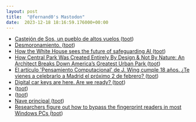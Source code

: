 ```yaml
---
layout: post
title:  "@fernand0's Mastodon"
date:  2023-12-18 18:16:59.176000+00:00
---
```

*  [Castejón de Sos, un pueblo de altos vuelos ](https://www.traveler.es/articulos/castejon-de-sos-pueblo-huesca-que-ver-que-hace) ([toot](https://mastodon.social/@fernand0/111602789199058730))
*  [Desmoronamiento. ](https://avecesunafoto.wordpress.com/2023/12/18/desmoronamiento) ([toot](https://mastodon.social/@fernand0/111602768852516965))
*  [How the White House sees the future of safeguarding AI ](https://securityintelligence.com/articles/the-white-house-safeguarding-ai) ([toot](https://mastodon.social/@fernand0/111602629559468394))
*  [How Central Park Was Created Entirely By Design & Not By Nature: An Architect Breaks Down America’s Greatest Urban Park ](https://www.openculture.com/2023/12/how-central-park-was-created-entirely-by-design-not-by-nature.htm) ([toot](https://mastodon.social/@fernand0/111602303809870832))
*  [El artículo 'Pensamiento Computacional' de J. Wing cumple 18 años. ¿Te vienes a celebrarlo a Madrid el próximo 2 de febrero? ](https://programamos.es/el-articulo-pensamiento-computacional-de-j-wing-cumple-18-anos-te-vienes-celebrarlo-a-madrid-el-proximo-2-de-febrero) ([toot](https://mastodon.social/@fernand0/111602174450940469))
*  [Digital car keys are here. Are we ready? ](https://www.theverge.com/23970875/digital-car-key-iphone-unlock-start-ccc-standar) ([toot](https://mastodon.social/@fernand0/111601343853417746))
*  [ ](https://mastodon.social/users/fernand0/statuses/111601249290728231/activity) ([toot](https://mastodon.social/users/fernand0/statuses/111601249290728231/activity))
*  [ ](https://mastodon.online/@JProl) ([toot](https://mastodon.social/@fernand0/111601248951134156))
*  [Nave principal ](https://www.flickr.com/photos/fernand0/53387930493) ([toot](https://mastodon.social/@fernand0/111601082609685141))
*  [Researchers figure out how to bypass the fingerprint readers in most Windows PCs ](https://arstechnica.com/gadgets/2023/11/researchers-beat-windows-hello-fingerprint-sensors-with-raspberry-pi-and-linux) ([toot](https://mastodon.social/@fernand0/111601079780119758))
